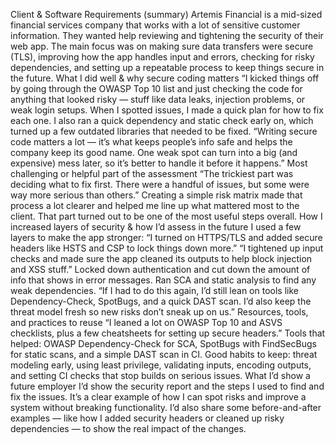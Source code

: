 Client & Software Requirements (summary)
Artemis Financial is a mid-sized financial services company that works with a lot of sensitive customer information. They wanted help reviewing and tightening the security of their web app. The main focus was on making sure data transfers were secure (TLS), improving how the app handles input and errors, checking for risky dependencies, and setting up a repeatable process to keep things secure in the future.
 What I did well & why secure coding matters
“I kicked things off by going through the OWASP Top 10 list and just checking the code for anything that looked risky — stuff like data leaks, injection problems, or weak login setups. When I spotted issues, I made a quick plan for how to fix each one. I also ran a quick dependency and static check early on, which turned up a few outdated libraries that needed to be fixed.
“Writing secure code matters a lot — it’s what keeps people’s info safe and helps the company keep its good name. One weak spot can turn into a big (and expensive) mess later, so it’s better to handle it before it happens.”
Most challenging or helpful part of the assessment
“The trickiest part was deciding what to fix first. There were a handful of issues, but some were way more serious than others.” Creating a simple risk matrix made that process a lot clearer and helped me line up what mattered most to the client. That part turned out to be one of the most useful steps overall.
How I increased layers of security & how I’d assess in the future
I used a few layers to make the app stronger:
“I turned on HTTPS/TLS and added secure headers like HSTS and CSP to lock things down more.”
“I tightened up input checks and made sure the app cleaned its outputs to help block injection and XSS stuff.”
Locked down authentication and cut down the amount of info that shows in error messages.
Ran SCA and static analysis to find any weak dependencies.
“If I had to do this again, I’d still lean on tools like Dependency-Check, SpotBugs, and a quick DAST scan. I’d also keep the threat model fresh so new risks don’t sneak up on us.”
Resources, tools, and practices to reuse
“I leaned a lot on OWASP Top 10 and ASVS checklists, plus a few cheatsheets for setting up secure headers.”
Tools that helped: OWASP Dependency-Check for SCA, SpotBugs with FindSecBugs for static scans, and a simple DAST scan in CI.
Good habits to keep: threat modeling early, using least privilege, validating inputs, encoding outputs, and setting CI checks that stop builds on serious issues.
 What I’d show a future employer
I’d show the security report and the steps I used to find and fix the issues. It’s a clear example of how I can spot risks and improve a system without breaking functionality. I’d also share some before-and-after examples — like how I added security headers or cleaned up risky dependencies — to show the real impact of the changes.
